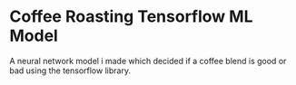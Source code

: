 # Coffee Roasting Tensorflow ML Model
A neural network model i made which decided if a coffee blend is good or bad using the tensorflow library.
